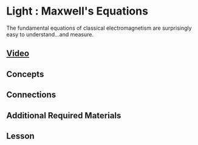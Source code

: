 # Light : Maxwell's Equations
The fundamental equations of classical electromagnetism are surprisingly easy to understand...and measure.

## [Video]()

## Concepts

## Connections

## Additional Required Materials

## Lesson
